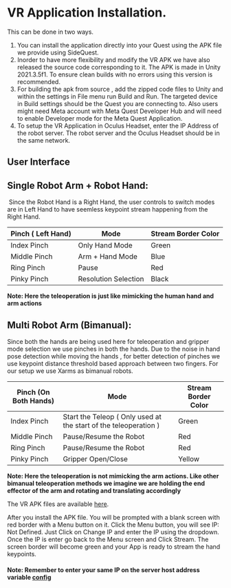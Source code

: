 # VR Application Installation.

This can be done in two ways.

1. You can install the application directly into your Quest using the APK file we provide using SideQuest.
2. Inorder to have more flexibility and modify the VR APK we have also released the source code corresponding to it. The APK is made in Unity 2021.3.5f1. To ensure clean builds with no errors using this version is recommended.
3. For building the apk from source , add the zipped code files to Unity and within the settings in File menu run Build and Run. The targeted device in Build settings should be the Quest you are connecting to. Also users might need Meta account with Meta Quest Developer Hub and will need to enable Developer mode for the Meta Quest Application. 
4. To setup the VR Application in Oculus Headset, enter the IP Address of the robot server. The robot server and the Oculus Headset should be in the same network. 

## User Interface

## Single Robot Arm + Robot Hand: 

​	Since the Robot Hand is a Right Hand, the user controls to switch modes are in Left Hand to have seemless keypoint stream happening from the Right Hand. 

| Pinch ( Left Hand) | Mode                 | Stream Border Color |
| ------------------ | -------------------- | ------------------- |
| Index Pinch        | Only Hand Mode       | Green               |
| Middle Pinch       | Arm + Hand Mode      | Blue                |
| Ring Pinch         | Pause                | Red                 |
| Pinky Pinch        | Resolution Selection | Black               |

**Note: Here the teleoperation is just like mimicking the human hand and arm actions**

## Multi Robot Arm (Bimanual):

Since both the hands are being used here for teleoperation and gripper mode selection we use pinches in both the hands. Due to the noise in hand pose detection while moving the hands , for better detection of pinches we use keypoint distance threshold based approach between two fingers. For our setup we use Xarms as bimanual robots.

| Pinch (On Both Hands) | Mode                                                         | Stream Border Color |
| ----------------------- | ------------------------------------------------------------ | ------------------- |
| Index Pinch             | Start the Teleop ( Only used at the start of the teleoperation ) | Green               |
| Middle Pinch            | Pause/Resume the Robot                                       | Red                 |
| Ring Pinch              | Pause/Resume the Robot                                       | Red                 |
| Pinky Pinch             | Gripper Open/Close                                           | Yellow              |


**Note: Here the teleoperation is not mimicking the arm actions. Like other bimanual teleoperation methods we imagine we are holding the end effector of the arm and rotating and translating accordingly**


The VR APK files are available [here](/VR/APK/).

After you install the APK file. You will be prompted with a blank screen with red border with a Menu button on it. Click the Menu button, you will see IP: Not Defined. Just Click on Change IP and enter the IP using the dropdown. Once the IP is enter go back to the Menu screen and Click Stream. The screen border will become green and  your App is ready to stream the hand keypoints.

#### Note: Remember to enter your same IP on the server host address variable [config](/configs/network.yaml)
